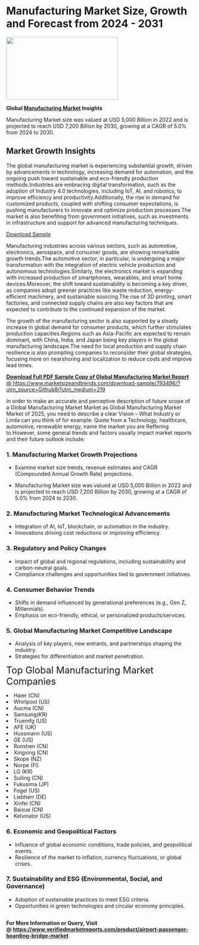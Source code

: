 <H1>Manufacturing Market Size, Growth and Forecast from 2024 - 2031</H1><img class="aligncenter size-medium wp-image-584254" src="https://thirdeyenews.in/wp-content/uploads/2024/09/Global-Market-Research-300x168.jpeg" alt="" width="300" height="168" /><p><strong>Global&nbsp;<a href="https://www.marketsizeandtrends.com/download-sample/793496/?utm_source=Github8j?utm_medium=219">Manufacturing Market</a> Insights</strong></p><p>Manufacturing Market size was valued at USD 5,000 Billion in 2022 and is projected to reach USD 7,200 Billion by 2030, growing at a CAGR of 5.0% from 2024 to 2030.</p><p><h2>Market Growth Insights</h2> <p>The global manufacturing market is experiencing substantial growth, driven by advancements in technology, increasing demand for automation, and the ongoing push toward sustainable and eco-friendly production methods.Industries are embracing digital transformation, such as the adoption of Industry 4.0 technologies, including IoT, AI, and robotics, to improve efficiency and productivity.Additionally, the rise in demand for customized products, coupled with shifting consumer expectations, is pushing manufacturers to innovate and optimize production processes.The market is also benefiting from government initiatives, such as investments in infrastructure and support for advanced manufacturing techniques.</p> <p><a href="#">Download Sample</a></p> <p>Manufacturing industries across various sectors, such as automotive, electronics, aerospace, and consumer goods, are showing remarkable growth trends.The automotive sector, in particular, is undergoing a major transformation with the integration of electric vehicle production and autonomous technologies.Similarly, the electronics market is expanding with increased production of smartphones, wearables, and smart home devices.Moreover, the shift toward sustainability is becoming a key driver, as companies adopt greener practices like waste reduction, energy-efficient machinery, and sustainable sourcing.The rise of 3D printing, smart factories, and connected supply chains are also key factors that are expected to contribute to the continued expansion of the market.<p>The growth of the manufacturing sector is also supported by a steady increase in global demand for consumer products, which further stimulates production capacities.Regions such as Asia-Pacific are expected to remain dominant, with China, India, and Japan being key players in the global manufacturing landscape.The need for local production and supply chain resilience is also prompting companies to reconsider their global strategies, focusing more on nearshoring and localization to reduce costs and improve lead times.</p> <p><a href="#"></p><p><span class=""><strong>Download Full PDF Sample Copy of Global Manufacturing Market Report</strong> @ <a href="https://www.marketsizeandtrends.com/download-sample/793496/?utm_source=Github8j?utm_medium=219" target="_blank">https://www.marketsizeandtrends.com/download-sample/793496/?utm_source=Github8j?utm_medium=219</a></span></p><p>In order to make an accurate and perceptive description of future scope of a Global&nbsp;Manufacturing Market Market as Global&nbsp;Manufacturing Market Market of 2025, you need to describe a clear Vision &ndash; What Industry or Linda can you think of for example: Quote from a Technology, healthcare, automotive, renewable energy, name the market you are Reffering to.However, some general trends and factors usually impact market reports and their future outlook include:</p><h3>1.&nbsp;<strong>Manufacturing Market Growth Projections</strong></h3><ul><li>Examine market size trends, revenue estimates and CAGR (Compounded Annual Growth Rate) projections.</li><li><p>Manufacturing Market size was valued at USD 5,000 Billion in 2022 and is projected to reach USD 7,200 Billion by 2030, growing at a CAGR of 5.0% from 2024 to 2030.</p></li></ul><h3>2.&nbsp;<strong>Manufacturing Market Technological Advancements</strong></h3><ul><li>Integration of AI, IoT, blockchain, or automation in the industry.</li><li>Innovations driving cost reductions or improving efficiency.</li></ul><h3>3.&nbsp;<strong>Regulatory and Policy Changes</strong></h3><ul><li>Impact of global and regional regulations, including sustainability and carbon-neutral goals.</li><li>Compliance challenges and opportunities tied to government initiatives.</li></ul><h3>4.&nbsp;<strong>Consumer Behavior Trends</strong></h3><ul><li>Shifts in demand influenced by generational preferences (e.g., Gen Z, Millennials).</li><li>Emphasis on eco-friendly, ethical, or personalized products/services.</li></ul><h3>5.&nbsp;<strong>Global Manufacturing Market Competitive Landscape</strong></h3><ul><li>Analysis of key players, new entrants, and partnerships shaping the industry.</li><li>Strategies for differentiation and market penetration.</li></ul><p data-pm-slice="1 1 []"><span style="color: inherit; font-family: inherit; font-size: 25px;">Top Global Manufacturing Market Companies</span></p><div class="" data-test-id=""><p><li>Haier (CN)</li><li> Whirlpool (US)</li><li> Aucma (CN)</li><li> Samsung(KR)</li><li> Truemfg (US)</li><li> AFE (UK)</li><li> Hussmann (US)</li><li> GE (US)</li><li> Ronshen (CN)</li><li> Xingxing (CN)</li><li> Skope (NZ)</li><li> Norpe (FI)</li><li> LG (KR)</li><li> Suiling (CN)</li><li> Fukusima (JP)</li><li> Fogel (US)</li><li> Liebherr (DE)</li><li> Xinfei (CN)</li><li> Baixue (CN)</li><li> Kelvinator (US)</li></p></div><h3>6.&nbsp;<strong>Economic and Geopolitical Factors</strong></h3><ul><li>Influence of global economic conditions, trade policies, and geopolitical events.</li><li>Resilience of the market to inflation, currency fluctuations, or global crises.</li></ul><h3>7.&nbsp;<strong>Sustainability and ESG (Environmental, Social, and Governance)</strong></h3><ul><li>Adoption of sustainable practices to meet ESG criteria.</li><li>Opportunities in green technologies and circular economy principles.</li></ul><h2><strong style="font-size: 14px;">For More Information or Query, Visit @&nbsp;</strong><a style="background-color: #ffffff; font-size: 14px;" href="https://www.marketsizeandtrends.com/report/manufacturing-market/" target="_blank">https://www.verifiedmarketreports.com/product/airport-passenger-boarding-bridge-market</a></h2>